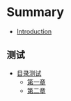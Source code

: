 # Summary

* [Introduction](README.md)

## 测试

* [目录测试](ce-shi/mu-lu-ce-shi.md)
  * [第一章](ce-shi/di-yi-zhang.md)
  * [第二章](ce-shi/di-er-zhang.md)

